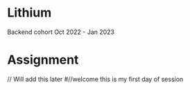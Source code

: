 # Lithium
Backend cohort Oct 2022 - Jan 2023


# Assignment
// Will add this later
#//welcome this is my first day of session 
